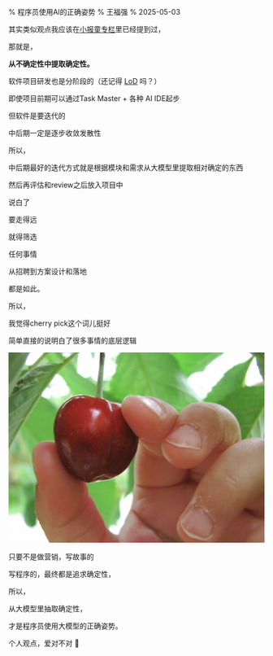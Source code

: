 % 程序员使用AI的正确姿势
% 王福强
% 2025-05-03

其实类似观点我应该在[小报童专栏](https://xiaobot.net/p/aifd)里已经提到过，

那就是，

**从不确定性中提取确定性。**

软件项目研发也是分阶段的（还记得 [LoD](https://youtu.be/bmRPzoK6gzw) 吗？）

即使项目前期可以通过Task Master + 各种 AI IDE起步

但软件是要迭代的

中后期一定是逐步收敛发散性

所以，

中后期最好的迭代方式就是根据模块和需求从大模型里提取相对确定的东西

然后再评估和review之后放入项目中

说白了

要走得远

就得筛选

任何事情

从招聘到方案设计和落地

都是如此。

所以，

我觉得cherry pick这个词儿挺好

简单直接的说明白了很多事情的底层逻辑

![](./images/cherry_pick.jpg)

只要不是做营销，写故事的

写程序的，最终都是追求确定性，

所以，

从大模型里抽取确定性，

才是程序员使用大模型的正确姿势。

个人观点，爱对不对 🤣


